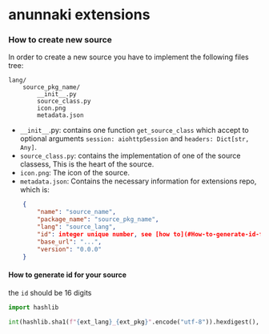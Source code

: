 # anunnaki extensions

### How to create new source
In order to create a new source you have to implement the following files tree:
```
lang/
    source_pkg_name/
        __init__.py
        source_class.py
        icon.png
        metadata.json
```
- `__init__`.py: contains one function `get_source_class` which accept to optional arguments `session: aiohttpSession` and `headers: Dict[str, Any]`.
- `source_class.py`: contains the implementation of one of the source classess, This is the heart of the source.
- `icon.png`: The icon of the source.
- `metadata.json`: Contains the necessary information for extensions repo, which is:
```json
    {
        "name": "source_name",
        "package_name": "source_pkg_name",
        "lang": "source_lang",
        "id": integer unique number, see [how to](#How-to-generate-id-for-your-source).
        "base_url": "...",
        "version": "0.0.0"
    }
```

#### How to generate id for your source
the `id` should be 16 digits
```python
import hashlib

int(hashlib.sha1(f"{ext_lang}_{ext_pkg}".encode("utf-8")).hexdigest(), 16) % (10 ** 16)

```